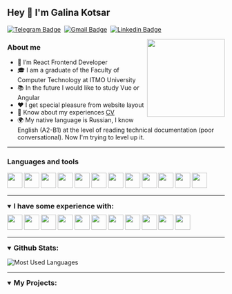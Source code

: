 ## Hey 🔷 I'm Galina Kotsar

[![Telegram Badge](https://img.shields.io/badge/-Telegram-306177?style=flat-square&logo=Telegram&logoColor=white)](https://t.me/g_kotsar)&#8287;
[![Gmail Badge](https://img.shields.io/badge/Gmail-306177?style=flat-square&logo=gmail&logoColor=white)](mailto:galiaprijimova@gmail.com)&#8287;
[![Linkedin Badge](https://img.shields.io/badge/-LinkedIn-306177?style=flat-square&logo=Linkedin&logoColor=white)](https://www.linkedin.com/in/galina-kotsar-6b1a24234/)

<img align='right' src="https://media.giphy.com/media/YPQ62IX4xd60xJDaBu/giphy.gif" width="180">

### About me
- 🌱 I’m React Frontend Developer
- 🎓 I am a graduate of the Faculty of Computer Technology at ITMO University
- 📚 In the future I would like to study Vue or Angular
- ❤️ I get special pleasure from website layout
- 📄 Know about my experiences [CV](cv-link)
- 🌍 My native language is Russian, I know English (A2-B1) at the level of reading technical documentation (poor conversational). Now I'm trying to level up it.

---
### Languages and tools
<div>
    <a title="React">
        <img  height="35" width="35" src="https://cdn.jsdelivr.net/gh/devicons/devicon/icons/react/react-original-wordmark.svg" />
    </a>
    <a title="Redux">
        <img  height="35" width="35" src="https://cdn.jsdelivr.net/gh/devicons/devicon/icons/redux/redux-original.svg" />
    </a>
    <a title="Ant design">
        <img src="https://avatars1.githubusercontent.com/u/12101536?s=200&v=4" width="35" />
    </a>
    <a title="Ant Design Charts">
        <img height="35" width="35" src ="https://avatars.githubusercontent.com/u/19199542?s=200&v=4">
    </a>
    <a title="TypeScript">
        <img  height="35" width="35" src="https://cdn.jsdelivr.net/gh/devicons/devicon/icons/typescript/typescript-plain.svg" />
    </a>
    <a title="JavaScript">
        <img  height="35" width="35" src="https://cdn.jsdelivr.net/gh/devicons/devicon/icons/javascript/javascript-plain.svg" />
    </a>
    <a title="HTML 5">
        <img  height="35" width="35" src="https://cdn.jsdelivr.net/gh/devicons/devicon/icons/html5/html5-plain-wordmark.svg" />
    </a>
    <a title="CSS 3">
        <img  height="35" width="35" src="https://cdn.jsdelivr.net/gh/devicons/devicon/icons/css3/css3-plain-wordmark.svg" />
    </a>
    <a title="Git">
        <img  height="35" width="35" src="https://cdn.jsdelivr.net/gh/devicons/devicon/icons/git/git-plain.svg" />
    </a>
    <a title="Webpack"><img width="35" height="35" src="https://cdn.jsdelivr.net/gh/devicons/devicon/icons/webpack/webpack-plain.svg" /></a>
    <a title="Sass">
        <img  height="35" width="35" src="https://cdn.jsdelivr.net/gh/devicons/devicon/icons/sass/sass-original.svg" />
    </a>
    <a title="Figma">
        <img  height="35" width="35" src="https://cdn.jsdelivr.net/gh/devicons/devicon/icons/figma/figma-original.svg" />
    </a>
</div>

---

<details open>
    <summary style="margin-bottom:10px"><h3 style="display:inline;">I have some experience with:</h3></summary>
    <div>
        <a title="Pyhton"><img width="35" height="35" src="https://cdn.jsdelivr.net/gh/devicons/devicon/icons/python/python-original.svg"/></a>
        <a title="Php"><img width="35" height="35" src="https://cdn.jsdelivr.net/gh/devicons/devicon/icons/php/php-plain.svg"/></a>
        <a title="Bootstrap">
            <img width="35" height="35" src="https://cdn.jsdelivr.net/gh/devicons/devicon/icons/bootstrap/bootstrap-plain.svg" />
        </a>
        <a title="Gulp">
            <img  height="35" width="35" src="https://cdn.jsdelivr.net/gh/devicons/devicon/icons/gulp/gulp-plain.svg" />
        </a>
        <a title="Grunt">
            <img  width="35" height="35" src="https://cdn.jsdelivr.net/gh/devicons/devicon/icons/grunt/grunt-original.svg" />
        </a>
        <a title="Less">
            <img  height="35" width="35" src="https://cdn.jsdelivr.net/gh/devicons/devicon/icons/less/less-plain-wordmark.svg" />
        </a>
        <a title="Photoshop">
            <img  height="35" width="35" src="https://cdn.jsdelivr.net/gh/devicons/devicon/icons/photoshop/photoshop-line.svg" />
        </a>
        <a title="Illustrator">
            <img  height="35" width="35" src="https://cdn.jsdelivr.net/gh/devicons/devicon/icons/illustrator/illustrator-line.svg" />
        </a>
        <a title="Drupal"><img width="35" height="35" src="https://cdn.jsdelivr.net/gh/devicons/devicon/icons/drupal/drupal-original.svg"/></a>
        <a title="Wordpress"><img width="35" height="35" src="https://cdn.jsdelivr.net/gh/devicons/devicon/icons/wordpress/wordpress-plain.svg"/></a>
        <a title="d3.js"><img width="35" height="35" src="https://cdn.jsdelivr.net/gh/devicons/devicon/icons/d3js/d3js-original.svg"/></a>
        <!--<a title=""><img width="35" height="35" src=""/></a>
        <a title=""><img width="35" height="35" src=""/></a> -->
    </div>
</details>

---

<details open>
    <summary style="margin-bottom:15px">
        <h3 style="display:inline;">Github Stats:</h3>
    </summary>
    <div>

![Most Used Languages](https://github-readme-stats.vercel.app/api/top-langs/?username=PrijGalina&layout=compact&theme=vision-friendly-dark&bg_color=0d1117)
    </div>
</details>

---

<details open>
    <summary style="margin-bottom:15px"><h3 style="display:inline;">My Projects:</h3></summary>
    <div>
    </div>
</details>

